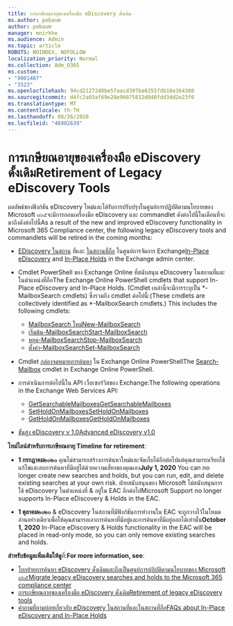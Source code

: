 ```yaml
---
title: การเกษียณอายุของเครื่องมือ eDiscovery ดั้งเดิม
ms.author: pebaum
author: pebaum
manager: mnirkhe
ms.audience: Admin
ms.topic: article
ROBOTS: NOINDEX, NOFOLLOW
localization_priority: Normal
ms.collection: Adm_O365
ms.custom:
- "9001487"
- "3523"
ms.openlocfilehash: 94cd2127240be5faacd397ba6255fdb16e364308
ms.sourcegitcommit: d4fc2a03af69e28e96075812d040fdd34d2e23f0
ms.translationtype: MT
ms.contentlocale: th-TH
ms.lasthandoff: 08/26/2020
ms.locfileid: "46902639"
---
```

# <a name="retirement-of-legacy-ediscovery-tools"></a><span data-ttu-id="1f436-102">การเกษียณอายุของเครื่องมือ eDiscovery ดั้งเดิม</span><span class="sxs-lookup"><span data-stu-id="1f436-102">Retirement of Legacy eDiscovery Tools</span></span>

<span data-ttu-id="1f436-103">ผลลัพธ์ของฟังก์ชัน eDiscovery ใหม่และได้รับการปรับปรุงในศูนย์การปฏิบัติตามนโยบายของ Microsoft ๓๖๕จะมีการถอนเครื่องมือ eDiscovery และ commandlet ดังต่อไปนี้ในเดือนที่จะมาถึงดังต่อไปนี้</span><span class="sxs-lookup"><span data-stu-id="1f436-103">As a result of the new and improved eDiscovery functionality in Microsoft 365 Compliance center, the following legacy eDiscovery tools and commandlets will be retired in the coming months:</span></span>

- <span data-ttu-id="1f436-104">[EDiscovery ในสถาน](https://docs.microsoft.com/exchange/security-and-compliance/in-place-ediscovery/in-place-ediscovery) ที่และ [ในสถานที่ถือ](https://docs.microsoft.com/exchange/security-and-compliance/create-or-remove-in-place-holds) ในศูนย์การจัดการ Exchange</span><span class="sxs-lookup"><span data-stu-id="1f436-104">[In-Place eDiscovery](https://docs.microsoft.com/exchange/security-and-compliance/in-place-ediscovery/in-place-ediscovery) and [In-Place Holds](https://docs.microsoft.com/exchange/security-and-compliance/create-or-remove-in-place-holds) in the Exchange admin center.</span></span>

- <span data-ttu-id="1f436-105">Cmdlet PowerShell ของ Exchange Online ที่สนับสนุน eDiscovery ในสถานที่และในตำแหน่งที่ถือ</span><span class="sxs-lookup"><span data-stu-id="1f436-105">The Exchange Online PowerShell cmdlets that support In-Place eDiscovery and In-Place Holds.</span></span> <span data-ttu-id="1f436-106">(Cmdlet เหล่านี้จะมีการระบุเป็น \*-MailboxSearch cmdlets) ซึ่งรวมถึง cmdlet ต่อไปนี้:</span><span class="sxs-lookup"><span data-stu-id="1f436-106">(These cmdlets are collectively identified as \*-MailboxSearch cmdlets.) This includes the following cmdlets:</span></span>

    - [<span data-ttu-id="1f436-107">MailboxSearch ใหม่</span><span class="sxs-lookup"><span data-stu-id="1f436-107">New-MailboxSearch</span></span>](https://docs.microsoft.com/powershell/module/exchange/policy-and-compliance-content-search/new-mailboxsearch)
    - [<span data-ttu-id="1f436-108">เริ่มต้น-MailboxSearch</span><span class="sxs-lookup"><span data-stu-id="1f436-108">Start-MailboxSearch</span></span>](https://docs.microsoft.com/powershell/module/exchange/policy-and-compliance-content-search/start-mailboxsearch)
    - [<span data-ttu-id="1f436-109">หยุด-MailboxSearch</span><span class="sxs-lookup"><span data-stu-id="1f436-109">Stop-MailboxSearch</span></span>](https://docs.microsoft.com/powershell/module/exchange/policy-and-compliance-content-search/stop-mailboxsearch)
    - [<span data-ttu-id="1f436-110">ตั้งค่า-MailboxSearch</span><span class="sxs-lookup"><span data-stu-id="1f436-110">Set-MailboxSearch</span></span>](https://docs.microsoft.com/powershell/module/exchange/policy-and-compliance-content-search/set-mailboxsearch)

- <span data-ttu-id="1f436-111">Cmdlet [กล่องจดหมายการค้นหา](https://docs.microsoft.com/powershell/module/exchange/mailboxes/search-mailbox?view=exchange-ps) ใน Exchange Online PowerShell</span><span class="sxs-lookup"><span data-stu-id="1f436-111">The [Search-Mailbox](https://docs.microsoft.com/powershell/module/exchange/mailboxes/search-mailbox?view=exchange-ps) cmdlet in Exchange Online PowerShell.</span></span>
- <span data-ttu-id="1f436-112">การดำเนินการต่อไปนี้ใน API เว็บเซอร์วิสของ Exchange:</span><span class="sxs-lookup"><span data-stu-id="1f436-112">The following operations in the Exchange Web Services API:</span></span>
    - [<span data-ttu-id="1f436-113">GetSearchableMailboxes</span><span class="sxs-lookup"><span data-stu-id="1f436-113">GetSearchableMailboxes</span></span>](https://docs.microsoft.com/exchange/client-developer/web-service-reference/getsearchablemailboxes-operation)
    - [<span data-ttu-id="1f436-114">SetHoldOnMailboxes</span><span class="sxs-lookup"><span data-stu-id="1f436-114">SetHoldOnMailboxes</span></span>](https://docs.microsoft.com/exchange/client-developer/web-service-reference/setholdonmailboxes-operation)
    - [<span data-ttu-id="1f436-115">GetHoldOnMailboxes</span><span class="sxs-lookup"><span data-stu-id="1f436-115">GetHoldOnMailboxes</span></span>](https://docs.microsoft.com/exchange/client-developer/web-service-reference/getholdonmailboxes-operation)

- [<span data-ttu-id="1f436-116">ขั้นสูง eDiscovery v 1.0</span><span class="sxs-lookup"><span data-stu-id="1f436-116">Advanced eDiscovery v1.0</span></span>](https://docs.microsoft.com/microsoft-365/compliance/office-365-advanced-ediscovery)

<span data-ttu-id="1f436-117">**ไทม์ไลน์สำหรับการเกษียณอายุ**:</span><span class="sxs-lookup"><span data-stu-id="1f436-117">**Timeline for retirement**:</span></span>
- <span data-ttu-id="1f436-118">**1 กรกฎาคม๒๐๒๐** คุณไม่สามารถสร้างการค้นหาใหม่และจัดเก็บได้อีกต่อไปแต่คุณสามารถเรียกใช้แก้ไขและลบการค้นหาที่มีอยู่ได้ด้วยความเสี่ยงของคุณเอง</span><span class="sxs-lookup"><span data-stu-id="1f436-118">**July 1, 2020** You can no longer create new searches and holds, but you can run, edit, and delete existing searches at your own risk.</span></span> <span data-ttu-id="1f436-119">ฝ่ายสนับสนุนของ Microsoft ไม่สนับสนุนการใช้ eDiscovery ในตำแหน่งที่ & อยู่ใน EAC อีกต่อไป</span><span class="sxs-lookup"><span data-stu-id="1f436-119">Microsoft Support no longer supports In-Place eDiscovery & Holds in the EAC.</span></span>
    
- <span data-ttu-id="1f436-120">**1 ตุลาคม๒๐๒๐** & eDiscovery ในสถานที่มีฟังก์ชันการทำงานใน EAC จะถูกวางไว้ในโหมดอ่านอย่างเดียวเพื่อให้คุณสามารถเอาการค้นหาที่มีอยู่และการค้นหาที่มีอยู่ออกได้เท่านั้น</span><span class="sxs-lookup"><span data-stu-id="1f436-120">**October 1, 2020** In-Place eDiscovery & Holds functionality in the EAC will be placed in read-only mode, so you can only remove existing searches and holds.</span></span>

<span data-ttu-id="1f436-121">**สำหรับข้อมูลเพิ่มเติมให้ดู**ที่:</span><span class="sxs-lookup"><span data-stu-id="1f436-121">**For more information, see**:</span></span>

 - [<span data-ttu-id="1f436-122">โยกย้ายการค้นหา eDiscovery ดั้งเดิมและถือเป็นศูนย์การปฏิบัติตามนโยบายของ Microsoft ๓๖๕</span><span class="sxs-lookup"><span data-stu-id="1f436-122">Migrate legacy eDiscovery searches and holds to the Microsoft 365 compliance center</span></span>](https://docs.microsoft.com/microsoft-365/compliance/migrate-legacy-ediscovery-searches-and-holds)
 - [<span data-ttu-id="1f436-123">การเกษียณอายุของเครื่องมือ eDiscovery ดั้งเดิม</span><span class="sxs-lookup"><span data-stu-id="1f436-123">Retirement of legacy eDiscovery tools</span></span>](https://docs.microsoft.com/microsoft-365/compliance/legacy-ediscovery-retirement)
 - [<span data-ttu-id="1f436-124">คำถามที่ถามบ่อยเกี่ยวกับ eDiscovery ในสถานที่และในสถานที่ถือ</span><span class="sxs-lookup"><span data-stu-id="1f436-124">FAQs about In-Place eDiscovery and In-Place Holds</span></span>](https://docs.microsoft.com/microsoft-365/compliance/legacy-ediscovery-retirement#faqs-about-in-place-ediscovery-and-in-place-holds)



